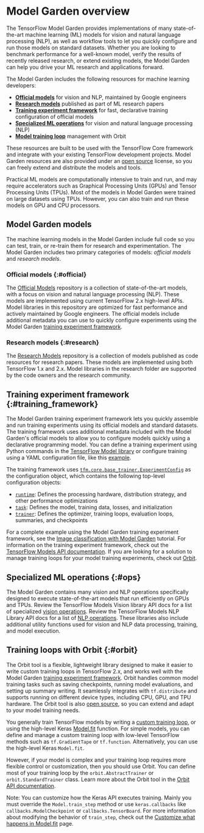 # Model Garden overview

The TensorFlow Model Garden provides implementations of many state-of-the-art
machine learning (ML) models for vision and natural language processing (NLP),
as well as workflow tools to let you quickly configure and run those models on
standard datasets. Whether you are looking to benchmark performance for a
well-known model, verify the results of recently released research, or extend
existing models, the Model Garden can help you drive your ML research and
applications forward.

The Model Garden includes the following resources for machine learning
developers:

-   [**Official models**](#official) for vision and NLP, maintained by Google
    engineers
-   [**Research models**](#research) published as part of ML research papers
-   [**Training experiment framework**](#training_framework) for fast,
    declarative training configuration of official models
-   [**Specialized ML operations**](#ops) for vision and natural language
    processing (NLP)
-   [**Model training loop**](#orbit) management with Orbit

These resources are built to be used with the TensorFlow Core framework and
integrate with your existing TensorFlow development projects. Model
Garden resources are also provided under an [open
source](https://github.com/tensorflow/models/blob/master/LICENSE) license, so
you can freely extend and distribute the models and tools.

Practical ML models are computationally intensive to train and run, and may
require accelerators such as Graphical Processing Units (GPUs) and Tensor
Processing Units (TPUs). Most of the models in Model Garden were trained on
large datasets using TPUs. However, you can also train and run these models on
GPU and CPU processors.

## Model Garden models

The machine learning models in the Model Garden include full code so you can
test, train, or re-train them for research and experimentation. The Model Garden
includes two primary categories of models: *official models* and *research
models*.

### Official models {:#official}

The [Official Models](https://github.com/tensorflow/models/tree/master/official)
repository is a collection of state-of-the-art models, with a focus on
vision and natural language processing (NLP).
These models are implemented using current TensorFlow 2.x high-level
APIs. Model libraries in this repository are optimized for fast performance and
actively maintained by Google engineers. The official models include additional
metadata you can use to quickly configure experiments using the Model Garden
[training experiment framework](#training_framework).

### Research models {:#research}

The [Research Models](https://github.com/tensorflow/models/tree/master/research)
repository is a collection of models published as code resources for research
papers. These models are implemented using both TensorFlow 1.x and 2.x. Model
libraries in the research folder are supported by the code owners and the
research community.

## Training experiment framework {:#training_framework}

The Model Garden training experiment framework lets you quickly assemble and run
training experiments using its official models and standard datasets. The
training framework uses additional metadata included with the Model Garden's
official models to allow you to configure models quickly using a declarative
programming model. You can define a training experiment using Python commands in
the
[TensorFlow Model library](https://www.tensorflow.org/api_docs/python/tfm/core)
or configure training using a YAML configuration file, like this
[example](https://github.com/tensorflow/models/blob/master/official/vision/configs/experiments/image_classification/imagenet_resnet50_tpu.yaml).

The training framework uses
[`tfm.core.base_trainer.ExperimentConfig`](https://www.tensorflow.org/api_docs/python/tfm/core/base_trainer/ExperimentConfig)
as the configuration object, which contains the following top-level
configuration objects:

-   [`runtime`](https://www.tensorflow.org/api_docs/python/tfm/core/base_task/RuntimeConfig):
    Defines the processing hardware, distribution strategy, and other
    performance optimizations
-   [`task`](https://www.tensorflow.org/api_docs/python/tfm/core/config_definitions/TaskConfig):
    Defines the model, training data, losses, and initialization
-   [`trainer`](https://www.tensorflow.org/api_docs/python/tfm/core/base_trainer/TrainerConfig):
    Defines the optimizer, training loops, evaluation loops, summaries, and
    checkpoints

For a complete example using the Model Garden training experiment framework, see
the [Image classification with Model Garden](vision/image_classification.ipynb)
tutorial. For information on the training experiment framework, check out the
[TensorFlow Models API documentation](https://tensorflow.org/api_docs/python/tfm/core).
If you are looking for a solution to manage training loops for your model
training experiments, check out [Orbit](#orbit).

## Specialized ML operations {:#ops}

The Model Garden contains many vision and NLP operations specifically designed
to execute state-of-the-art models that run efficiently on GPUs and TPUs. Review
the TensorFlow Models Vision library API docs for a list of specialized
[vision operations](https://www.tensorflow.org/api_docs/python/tfm/vision).
Review the TensorFlow Models NLP Library API docs for a list of
[NLP operations](https://www.tensorflow.org/api_docs/python/tfm/nlp). These
libraries also include additional utility functions used for vision and NLP data
processing, training, and model execution.

## Training loops with Orbit {:#orbit}

The Orbit tool is a flexible, lightweight library designed to make it easier to
write custom training loops in TensorFlow 2.x, and works well with the Model
Garden [training experiment framework](#training_framework). Orbit handles
common model training tasks such as saving checkpoints, running model
evaluations, and setting up summary writing. It seamlessly integrates with
`tf.distribute` and supports running on different device types, including CPU,
GPU, and TPU hardware. The Orbit tool is also [open
source](https://github.com/tensorflow/models/blob/master/orbit/LICENSE), so you
can extend and adapt to your model training needs.

You generally train TensorFlow models by writing a
[custom training loop](https://www.tensorflow.org/guide/keras/writing_a_training_loop_from_scratch),
or using the high-level Keras
[Model.fit](https://www.tensorflow.org/api_docs/python/tf/keras/Model#fit)
function. For simple models, you can define and manage a custom training loop
with low-level TensorFlow methods such as `tf.GradientTape` or `tf.function`.
Alternatively, you can use the high-level Keras `Model.fit`.

However, if your model is complex and your training loop requires more flexible
control or customization, then you should use Orbit. You can define most of your
training loop by the `orbit.AbstractTrainer` or `orbit.StandardTrainer` class.
Learn more about the Orbit tool in the
[Orbit API documentation](https://www.tensorflow.org/api_docs/python/orbit).

Note: You can customize how the Keras API executes training. Mainly you must
override the `Model.train_step` method or use `keras.callbacks` like
`callbacks.ModelCheckpoint` or `callbacks.TensorBoard`. For more information
about modifying the behavior of `train_step`, check out the
[Customize what happens in Model.fit](https://www.tensorflow.org/guide/keras/customizing_what_happens_in_fit)
page.
